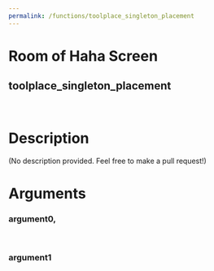 ```yaml
---
permalink: /functions/toolplace_singleton_placement
---
```

# Room of Haha Screen  
## toolplace_singleton_placement  
&nbsp;  
# Description  
(No description provided. Feel free to make a pull request!) 
&nbsp;  
# Arguments
### argument0, 

&nbsp;  
### argument1

&nbsp;  


